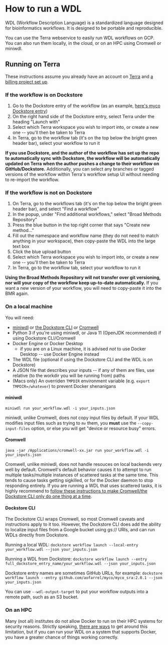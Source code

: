 # How to run a WDL
WDL (Workflow Description Language) is a standardized language designed for bioinformatics workflows. It is designed to be portable and reproducible.

You can use the Terra webservice to easily run WDL workflows on GCP. You can also run them locally, in the cloud, or on an HPC using Cromwell or miniwdl.

## Running on Terra
These instructions assume you already have an account on [Terra](https://terra.bio/) and [a billing project set up](https://support.terra.bio/hc/en-us/articles/360026182251-How-to-set-up-billing-in-Terra).

### If the workflow is on Dockstore
1. Go to the Dockstore entry of the workflow (as an example, [here's myco Dockstore entry](https://dockstore.org/workflows/github.com/aofarrel/myco/myco:main?tab=info))
2. On the right hand side of the Dockstore entry, select Terra under the heading "Launch with"
3. Select which Terra workspace you wish to import into, or create a new one -- you'll then be taken to Terra
4. In Terra, go to the workflow tab (it's on the top below the bright green header bar), select your workflow to run it

**If you use Dockstore, and the author of the workflow has set up the repo to automatically sync with Dockstore, the workflow will be automatically updated on Terra when the author pushes a change to their workflow on GitHub/Dockstore.** Additionally, you can select any branches or tagged versions of the workflow within Terra's workflow setup UI without needing to re-import the workflow.

### If the workflow is not on Dockstore
1. On Terra, go to the workflows tab (it's on the top below the bright green header bar), and select "Find a workflow"
2. In the popup, under "Find additional workflows," select "Broad Methods Repository"
3. Press the blue button in the top right corner that says "Create new method..." 
4. Fill out the namespace and workflow name (they do not need to match anything in your workspace), then copy-paste the WDL into the large text box
5. Click the blue upload button
6. Select which Terra workspace you wish to import into, or create a new one -- you'll then be taken to Terra
7. In Terra, go to the workflow tab, select your workflow to run it

**Using the Broad Methods Repository will not transfer over git versioning, nor will your copy of the workflow keep up-to-date automatically.** If you want a new version of your workflow, you will need to copy-paste it into the BMR again.

### On a local machine
You will need:
* [miniwdl](https://github.com/chanzuckerberg/miniwdl) or [the Dockstore CLI](https://dockstore.org/quick-start) or [Cromwell](https://github.com/broadinstitute/cromwell)
* Python 3 if you're using miniwdl, or Java 11 (OpenJDK recommended) if using Dockstore CLI/Cromwell
* Docker Engine or Docker Desktop
  * if you are on a Linux machine, it is advised *not* to use Docker Desktop -- use Docker Engine instead
* The WDL file (optional if using the Dockstore CLI and the WDL is on Dockstore)
* A JSON file that describes your inputs -- if any of them are files, use relative (to the workdir you will be running from) paths
* (Macs only) An overriden `TMPDIR` environment variable (e.g. `export TMPDIR=/whatever`) to prevent Docker shenanigans

#### miniwdl
`miniwdl run your_workflow.wdl -i your_inputs.json`

miniwdl, unlike Cromwell, does not copy input files by default. If your WDL modifies input files such as trying to `mv` them, you **must** use the `--copy-input-files` option, or else you will get "device or resource busy" errors.

#### Cromwell
`java -jar /Applications/cromwell-xx.jar run your_workflow.wdl -i your_inputs.json`

Cromwell, unlike miniwdl, does not handle resouces on local backends very well by default. Cromwell's default behavior causes it to attempt to run multiple tasks/multiple instances of scattered tasks at the same time. This tends to cause tasks getting sigkilled, or for the Docker daemon to stop responding entirely. If you are running a WDL that uses scattered tasks, it is highly recommend to [follow these instructions to make Cromwell/the Dockstore CLI only do one thing at a time](https://docs.dockstore.org/en/stable/advanced-topics/dockstore-cli/local-cromwell-config.html?highlight=cromwell).

#### Dockstore CLI
The Dockstore CLI wraps Cromwell, so most Cromwell caveats and instructions apply to it too. However, the Dockstore CLI does add the ability to localize input files from a Google bucket using gs:// URIs, and can run WDLs directly from Dockstore.

Running a local WDL:
`dockstore workflow launch --local-entry your_workflow.wdl --json your_inputs.json`

Running a WDL from Dockstore:
`dockstore workflow launch --entry full_dockstore_entry_name/your_workflow.wdl --json your_inputs.json`

Dockstore entry names are sometimes GitHub URLs, for example:
`dockstore workflow launch --entry github.com/aofarrel/myco/myco_sra:2.0.1 --json your_inputs.json`

You can use `--wdl-output-target` to put your workflow outputs into a remote path, such as an S3 bucket.

### On an HPC
Many (not all) institutes do not allow Docker to run on their HPC systems for security reasons. Strictly speaking, [there are ways](https://docs.dockstore.org/en/stable/advanced-topics/docker-alternatives.html) to get around this limitation, but if you can run your WDL on a system that supports Docker, you have a greater chance of things working correctly.
